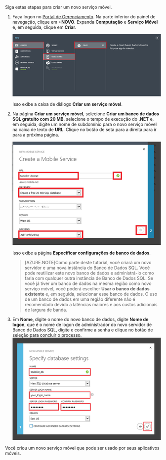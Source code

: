 
Siga estas etapas para criar um novo serviço móvel.

1.	Faça logon no [Portal de Gerenciamento](https://manage.windowsazure.com/). Na parte inferior do painel de navegação, clique em **+NOVO**. Expanda **Computação** e **Serviço Móvel** e, em seguida, clique em **Criar**.
	
	![](./media/mobile-services-dotnet-backend-create-new-service/mobile-create.png)

	Isso exibe a caixa de diálogo **Criar um serviço móvel**.

2.	Na página **Criar um serviço móvel**, selecione **Criar um banco de dados SQL gratuito com 20 MB**, selecione o tempo de execução do **.NET** e, em seguida, digite um nome de subdomínio para o novo serviço móvel na caixa de texto de **URL**. Clique no botão de seta para a direita para ir para a próxima página.
	
	![](./media/mobile-services-dotnet-backend-create-new-service/mobile-create-page1.png)

	Isso exibe a página **Especificar configurações de banco de dados**.

	> [AZURE.NOTE]Como parte deste tutorial, você criará um novo servidor e uma nova instância do Banco de Dados SQL. Você pode reutilizar este novo banco de dados e administrá-lo como faria com qualquer outra instância de Banco de Dados SQL. Se você já tiver um banco de dados na mesma região como novo serviço móvel, você poderá escolher **Usar o banco de dados existente** e, em seguida, selecionar esse banco de dados. O uso de um banco de dados em uma região diferente não é recomendado devido a latências maiores e aos custos adicionais de largura de banda.

3.	Em **Nome**, digite o nome do novo banco de dados, digite **Nome de logon**, que é o nome de logon de administrador do novo servidor de Banco de Dados SQL, digite e confirme a senha e clique no botão de seleção para concluir o processo. ![](./media/mobile-services-dotnet-backend-create-new-service/mobile-create-page2.png)

Você criou um novo serviço móvel que pode ser usado por seus aplicativos móveis.

<!---HONumber=58_postMigration-->